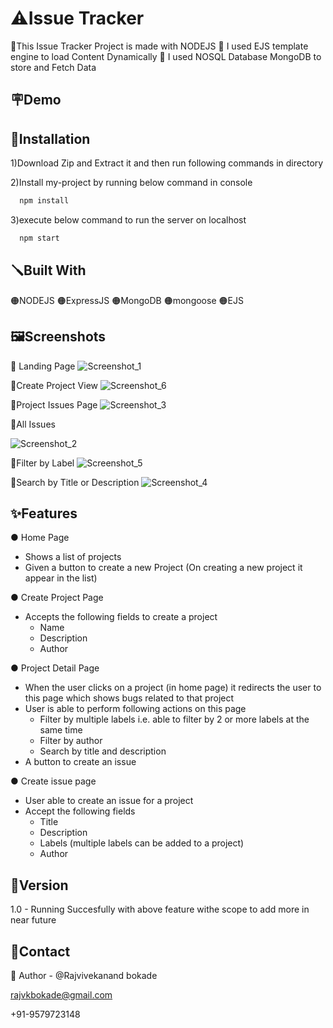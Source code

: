
# ⚠️Issue Tracker

🔴This Issue Tracker Project is made with NODEJS 🔴 I used EJS template engine to load Content Dynamically 🔴 I used NOSQL Database MongoDB to store and Fetch Data  

## 🪧Demo





## 📐Installation
1)Download Zip and Extract it and then run following commands in directory

2)Install my-project by running below command in console
```bash
  npm install
```
3)execute below command to run the server on localhost
```bash
  npm start
```
## 🪛Built With
🟠NODEJS 🟠ExpressJS 🟠MongoDB 🟠mongoose 🟠EJS 
## 🖼️Screenshots
🔴 Landing Page
![Screenshot_1](https://user-images.githubusercontent.com/125384723/226373936-99d39111-9492-4d04-b5d5-e746725fb1cf.png)

🔴Create Project View
![Screenshot_6](https://user-images.githubusercontent.com/125384723/226374440-d4dddba0-a1b1-46f8-9de4-bcce3e42e485.png)

🔴Project Issues Page
![Screenshot_3](https://user-images.githubusercontent.com/125384723/226374702-63c5f321-a5cc-4848-8433-4b00a762a184.png)

🔴All Issues 

![Screenshot_2](https://user-images.githubusercontent.com/125384723/226375138-bd4368b9-8c67-4f7d-aeb0-9c00b71e3189.png)

🔴Filter by Label
![Screenshot_5](https://user-images.githubusercontent.com/125384723/226375588-376d22bd-4126-444f-a649-f5a65b4369ea.png)

🔴Search by Title or Description
![Screenshot_4](https://user-images.githubusercontent.com/125384723/226375745-ed27abe8-ad6a-44e2-b5df-d7b5cafc8e26.png)

## ✨Features

● Home Page
 
  * Shows a list of projects
  * Given a button to create a new Project (On creating a new project it
    appear in the list)
    
● Create Project Page
  * Accepts the following fields to create a project
    * Name
    * Description
    * Author
  
● Project Detail Page
  * When the user clicks on a project (in home page) it redirects the user to this
    page which shows bugs related to that project
  * User is able to perform following actions on this page
    * Filter by multiple labels i.e. able to filter by 2 or more
      labels at the same time
    * Filter by author
    * Search by title and description
  * A button to create an issue

● Create issue page
  * User able to create an issue for a project
  * Accept the following fields
    * Title
    * Description
    * Labels (multiple labels can be added to a project)
    * Author

## 🚦Version
1.0 - Running Succesfully with above feature withe scope to add more in near future
## 👦Contact
🔗 Author - @Rajvivekanand bokade

 rajvkbokade@gmail.com

+91-9579723148



